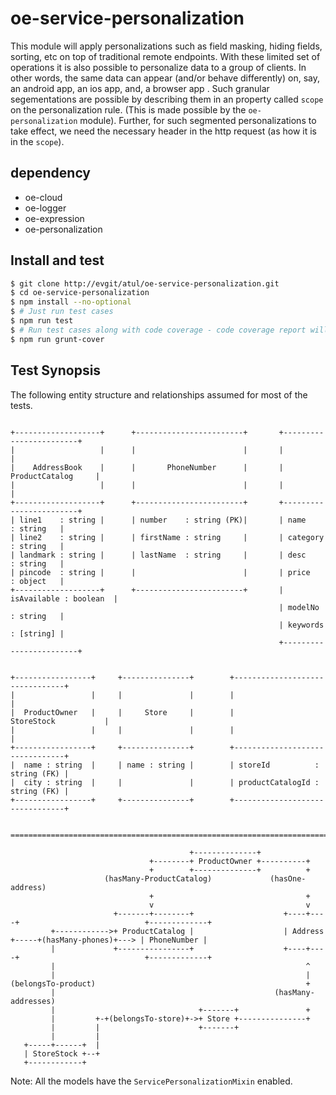 # oe-service-personalization

This module will apply personalizations such as field masking, hiding fields, sorting, etc on top of traditional remote endpoints. With these limited set of operations it is also possible to personalize data to a group of clients. In other words, the same data can appear (and/or behave differently) on, say, an android app, an ios app, and, a browser app . Such granular segementations are possible by describing them in an property called `scope` on the personalization rule. (This is made possible by the `oe-personalization` module). Further, for such segmented personalizations to take effect, we need the necessary header in the http request (as how it is in the `scope`).

## dependency
* oe-cloud
* oe-logger
* oe-expression
* oe-personalization

## Install and test

```sh
$ git clone http://evgit/atul/oe-service-personalization.git
$ cd oe-service-personalization
$ npm install --no-optional
$ # Just run test cases
$ npm run test
$ # Run test cases along with code coverage - code coverage report will be available in coverage folder
$ npm run grunt-cover
```

## Test Synopsis

The following entity structure and relationships assumed for most of the tests.

```

+-------------------+      +------------------------+       +------------------------+
|                   |      |                        |       |                        |
|    AddressBook    |      |       PhoneNumber      |       |     ProductCatalog     |
|                   |      |                        |       |                        |
+-------------------+      +------------------------+       +------------------------+
| line1    : string |      | number    : string (PK)|       | name        : string   |
| line2    : string |      | firstName : string     |       | category    : string   |
| landmark : string |      | lastName  : string     |       | desc        : string   |
| pincode  : string |      |                        |       | price       : object   |
+-------------------+      +------------------------+       | isAvailable : boolean  |
                                                            | modelNo     : string   |
                                                            | keywords    : [string] |
                                                            +------------------------+


+-----------------+     +---------------+        +--------------------------------+
|                 |     |               |        |                                |
|  ProductOwner   |     |     Store     |        |           StoreStock           |
|                 |     |               |        |                                |
+-----------------+     +---------------+        +--------------------------------+
|  name : string  |     | name : string |        | storeId          : string (FK) |
|  city : string  |     |               |        | productCatalogId : string (FK) |
+-----------------+     +---------------+        +--------------------------------+


==========================================================================================================================

                                        +--------------+
                               +--------+ ProductOwner +----------+
                               +        +--------------+          +
                     (hasMany-ProductCatalog)             (hasOne-address)
                               +                                  +
                               v                                  v
                       +-------+--------+                    +----+----+                            +-------------+
         +------------>+ ProductCatalog |                    | Address +-----+(hasMany-phones)+---> | PhoneNumber |
         |             +----------------+                    +----+----+                            +-------------+
         |                                                        ^
         |                                                        |
(belongsTo-product)                                               +
         |                                                 (hasMany-addresses)
         |                                +-------+               +
         |         +-+(belongsTo-store)+->+ Store +---------------+
         |         |                      +-------+
         |         |
   +-----+------+  |
   | StoreStock +--+
   +------------+

```

Note: All the models have the `ServicePersonalizationMixin` enabled.